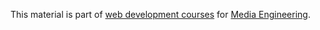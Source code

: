 This material is part of [web development courses](https://github.com/MediaComem/comem-webdev) for [Media Engineering](https://heig-vd.ch/formations/bachelor/filieres/ingenierie-des-medias).
